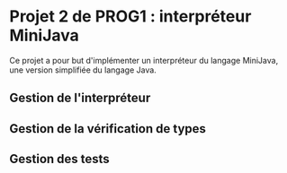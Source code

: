 # Projet 2 de PROG1 : interpréteur MiniJava

Ce projet a pour but d'implémenter un interpréteur du langage MiniJava, une version simplifiée du langage Java.

## Gestion de l'interpréteur


## Gestion de la vérification de types


## Gestion des tests